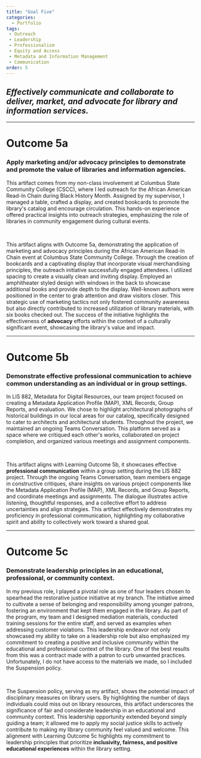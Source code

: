 ```yaml
---
title: "Goal Five"
categories:
  - Portfolio
tags:
 - Outreach
 - Leadership
 - Professionalism
 - Equity and Access
 - Metadata and Information Management
 - Communication
order: 5
---
```

<link href="{{ 'assets/css/dflip.min.css' | absolute_url }}" rel="stylesheet" type="text/css">
<link href="{{ 'assets/css/themify-icons.min.css' | absolute_url }}" rel="stylesheet" type="text/css">

## *Effectively communicate and collaborate to deliver, market, and advocate for library and information services.*


---
# Outcome 5a
### Apply marketing and/or advocacy principles to demonstrate and promote the value of libraries and information agencies.

This artifact comes from my non-class involvement at Columbus State Community College (CSCC), where I led outreach for the African American Read-In Chain during Black History Month. Assigned by my supervisor, I managed a table, crafted a display, and created bookcards to promote the library's catalog and encourage circulation. This hands-on experience offered practical insights into outreach strategies, emphasizing the role of libraries in community engagement during cultural events.

<div class="container">
    <div class="row">
        <div class="col-xs-12">
            <div id="flipbook" class="_df_book" height="500" webgl="true"
                backgroundcolor="#0f477e"
                source="{{ 'assets/pdf/Artifact-BHM.pdf' | absolute_url }}">
            </div>
        </div>
    </div>
</div>   <br>

This artifact aligns with Outcome 5a, demonstrating the application of marketing and advocacy principles during the African American Read-In Chain event at Columbus State Community College. Through the creation of bookcards and a captivating display that incorporate visual merchandising principles, the outreach initiative successfully engaged attendees.  I utilized spacing to create a visually clean and inviting display.  Employed an amphitheater styled design with windows in the back to showcase additional books and provide depth to the display.  Well-known authors were positioned in the center to grab attention and draw visitors closer.  This strategic use of marketing tactics not only fostered community awareness but also directly contributed to increased utilization of library materials, with six books checked out. The success of the initiative highlights the effectiveness of **advocacy** efforts within the context of a culturally significant event, showcasing the library's value and impact.

---
# Outcome 5b
### Demonstrate effective professional communication to achieve common understanding as an individual or in group settings.

In LIS 882, Metadata for Digital Resources, our team project focused on creating a Metadata Application Profile (MAP), XML Records, Group Reports, and evaluation. We chose to highlight architectural photographs of historical buildings in our local areas for our catalog, specifically designed to cater to architects and architectural students. Throughout the project, we maintained an ongoing Teams Conversation. This platform served as a space where we critiqued each other's works, collaborated on project completion, and organized various meetings and assignment components.
<div class="container">
    <div class="row">
        <div class="col-xs-12">
            <div id="flipbook" class="_df_book" height="500" webgl="true"
                backgroundcolor="#0f477e"
                source="{{ 'assets/pdf/Communication.pdf' | absolute_url }}">
            </div>
        </div>
    </div>
</div>   <br>

This artifact aligns with Learning Outcome 5b, it showcases effective **professional communication** within a group setting during the LIS 882 project. Through the ongoing Teams Conversation, team members engage in constructive critiques, share insights on various project components like the Metadata Application Profile (MAP), XML Records, and Group Reports, and coordinate meetings and assignments. The dialogue illustrates active listening, thoughtful responses, and a collective effort to address uncertainties and align strategies. This artifact effectively demonstrates my proficiency in professional communication, highlighting my collaborative spirit and ability to collectively work toward a shared goal.

---
# Outcome 5c
### Demonstrate leadership principles in an educational, professional, or community context.

In my previous role, I played a pivotal role as one of four leaders chosen to spearhead the restorative justice initiative at my branch. The initiative aimed to cultivate a sense of belonging and responsibility among younger patrons, fostering an environment that kept them engaged in the library. As part of the program, my team and I designed mediation materials, conducted training sessions for the entire staff, and served as examples when addressing customer violations. This leadership endeavor not only showcased my ability to take on a leadership role but also emphasized my commitment to creating a positive and inclusive community within the educational and professional context of the library. One of the best results from this was a contract made with a patron to curb unwanted practices. Unfortunately, I do not have access to the materials we made, so I included the Suspension policy.
<div class="container">
    <div class="row">
        <div class="col-xs-12">
            <div id="flipbook" class="_df_book" height="500" webgl="true"
                backgroundcolor="#0f477e"
                source="{{ 'assets/pdf/CP-Suspensions.pdf' | absolute_url }}">
            </div>
        </div>
    </div>
</div>   <br>

The Suspension policy, serving as my artifact, shows the potential impact of disciplinary measures on library users. By highlighting the number of days individuals could miss out on library resources, this artifact underscores the significance of fair and considerate leadership in an educational and community context. This leadership opportunity extended beyond simply guiding a team; it allowed me to apply my social justice skills to actively contribute to making my library community feel valued and welcome. This alignment with Learning Outcome 5c highlights my commitment to leadership principles that prioritize **inclusivity, fairness, and positive educational experiences**  within the library setting.
<script src="{{ 'assets/js/libs/jquery.min.js' | absolute_url }}" type="text/javascript"></script>
<script src="{{ 'assets/js/dflip.min.js' | absolute_url }}" type="text/javascript"></script>
